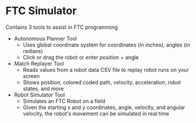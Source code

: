 # FTC Simulator
Contains 3 tools to assist in FTC programming
 - Autonomous Planner Tool
	 - Uses global coordinate system for coordinates (in inches), angles (in radians) 
	 - Click or drag the robot or enter position + angle  
 - Match Replayer Tool  
	 - Reads values from a robot data CSV file to replay robot runs on your screen
	 - Shows position, colored coded path, velocity, acceleration, robot states, and more
 - Robot Simulator Tool
	 - Simulates an FTC Robot on a field
	 - Given the starting x and y coordinates, angle, velocity, and angular velocity, the robot's movement can be simulated in real time